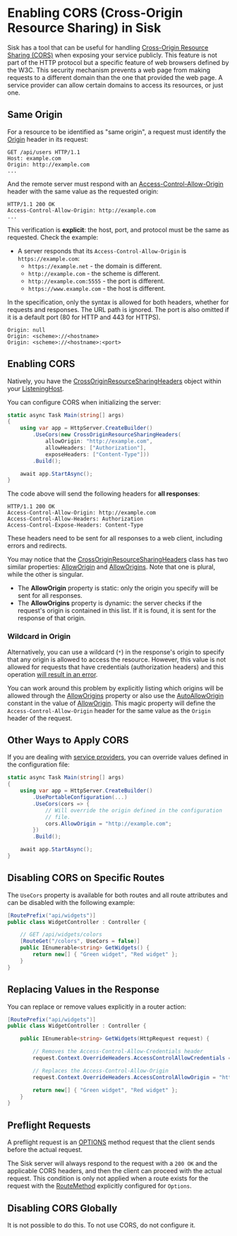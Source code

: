 # Enabling CORS (Cross-Origin Resource Sharing) in Sisk

Sisk has a tool that can be useful for handling [Cross-Origin Resource Sharing (CORS)](https://developer.mozilla.org/en-US/docs/Web/HTTP/Guides/CORS) when exposing your service publicly. This feature is not part of the HTTP protocol but a specific feature of web browsers defined by the W3C. This security mechanism prevents a web page from making requests to a different domain than the one that provided the web page. A service provider can allow certain domains to access its resources, or just one.

## Same Origin

For a resource to be identified as "same origin", a request must identify the [Origin](https://developer.mozilla.org/en-US/docs/Web/HTTP/Reference/Headers/Origin) header in its request:

```http
GET /api/users HTTP/1.1
Host: example.com
Origin: http://example.com
...
```

And the remote server must respond with an [Access-Control-Allow-Origin](https://developer.mozilla.org/en-US/docs/Web/HTTP/Headers/Access-Control-Allow-Origin) header with the same value as the requested origin:

```http
HTTP/1.1 200 OK
Access-Control-Allow-Origin: http://example.com
...
```

This verification is **explicit**: the host, port, and protocol must be the same as requested. Check the example:

- A server responds that its `Access-Control-Allow-Origin` is `https://example.com`:
    - `https://example.net` - the domain is different.
    - `http://example.com` - the scheme is different.
    - `http://example.com:5555` - the port is different.
    - `https://www.example.com` - the host is different.

In the specification, only the syntax is allowed for both headers, whether for requests and responses. The URL path is ignored. The port is also omitted if it is a default port (80 for HTTP and 443 for HTTPS).

```http
Origin: null
Origin: <scheme>://<hostname>
Origin: <scheme>://<hostname>:<port>
```

## Enabling CORS

Natively, you have the [CrossOriginResourceSharingHeaders](/api/Sisk.Core.Entity.CrossOriginResourceSharingHeaders) object within your [ListeningHost](/api/Sisk.Core.Http.ListeningHost).

You can configure CORS when initializing the server:

```csharp
static async Task Main(string[] args)
{
    using var app = HttpServer.CreateBuilder()
        .UseCors(new CrossOriginResourceSharingHeaders(
            allowOrigin: "http://example.com",
            allowHeaders: ["Authorization"],
            exposeHeaders: ["Content-Type"]))
        .Build();

    await app.StartAsync();
}
```

The code above will send the following headers for **all responses**:

```http
HTTP/1.1 200 OK
Access-Control-Allow-Origin: http://example.com
Access-Control-Allow-Headers: Authorization
Access-Control-Expose-Headers: Content-Type
```

These headers need to be sent for all responses to a web client, including errors and redirects.

You may notice that the [CrossOriginResourceSharingHeaders](/api/Sisk.Core.Entity.CrossOriginResourceSharingHeaders) class has two similar properties: [AllowOrigin](/api/Sisk.Core.Entity.CrossOriginResourceSharingHeaders.AllowOrigin) and [AllowOrigins](/api/Sisk.Core.Entity.CrossOriginResourceSharingHeaders.AllowOrigins). Note that one is plural, while the other is singular.

- The **AllowOrigin** property is static: only the origin you specify will be sent for all responses.
- The **AllowOrigins** property is dynamic: the server checks if the request's origin is contained in this list. If it is found, it is sent for the response of that origin.

### Wildcard in Origin

Alternatively, you can use a wildcard (`*`) in the response's origin to specify that any origin is allowed to access the resource. However, this value is not allowed for requests that have credentials (authorization headers) and this operation [will result in an error](https://developer.mozilla.org/en-US/docs/Web/HTTP/Guides/CORS/Errors/CORSNotSupportingCredentials).

You can work around this problem by explicitly listing which origins will be allowed through the [AllowOrigins](/api/Sisk.Core.Entity.CrossOriginResourceSharingHeaders.AllowOrigins) property or also use the [AutoAllowOrigin](/api/Sisk.Core.Entity.CrossOriginResourceSharingHeaders.AutoAllowOrigin) constant in the value of [AllowOrigin](/api/Sisk.Core.Entity.CrossOriginResourceSharingHeaders.AllowOrigin). This magic property will define the `Access-Control-Allow-Origin` header for the same value as the `Origin` header of the request.

## Other Ways to Apply CORS

If you are dealing with [service providers](/docs/extensions/service-providers), you can override values defined in the configuration file:

```csharp
static async Task Main(string[] args)
{
    using var app = HttpServer.CreateBuilder()
        .UsePortableConfiguration(...)
        .UseCors(cors => {
            // Will override the origin defined in the configuration
            // file.
            cors.AllowOrigin = "http://example.com";
        })
        .Build();

    await app.StartAsync();
}
```

## Disabling CORS on Specific Routes

The `UseCors` property is available for both routes and all route attributes and can be disabled with the following example:

```csharp
[RoutePrefix("api/widgets")]
public class WidgetController : Controller {

    // GET /api/widgets/colors
    [RouteGet("/colors", UseCors = false)]
    public IEnumerable<string> GetWidgets() {
        return new[] { "Green widget", "Red widget" };
    }
}
```

## Replacing Values in the Response

You can replace or remove values explicitly in a router action:

```csharp
[RoutePrefix("api/widgets")]
public class WidgetController : Controller {

    public IEnumerable<string> GetWidgets(HttpRequest request) {

        // Removes the Access-Control-Allow-Credentials header
        request.Context.OverrideHeaders.AccessControlAllowCredentials = string.Empty;

        // Replaces the Access-Control-Allow-Origin
        request.Context.OverrideHeaders.AccessControlAllowOrigin = "https://contorso.com";

        return new[] { "Green widget", "Red widget" };
    }
}
```

## Preflight Requests

A preflight request is an [OPTIONS](https://developer.mozilla.org/en-US/docs/Web/HTTP/Reference/Methods/OPTIONS) method request that the client sends before the actual request.

The Sisk server will always respond to the request with a `200 OK` and the applicable CORS headers, and then the client can proceed with the actual request. This condition is only not applied when a route exists for the request with the [RouteMethod](/api/Sisk.Core.Routing.RouteMethod) explicitly configured for `Options`.

## Disabling CORS Globally

It is not possible to do this. To not use CORS, do not configure it.

